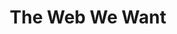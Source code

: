 ---
devconNum: 4
title: "The Web We Want"
featured: false
description: '"The Web We Want" outlines the problems and possibilities to create a Web that isn''t creepy (it doesn''t spy on us), that has no centralized points of control, and most importantly, is locked open for good. He will do a live demo of Dweb.archive.org that uses IPFS, WebTorrent, GUN, YJS to create decentralized storage of some of our 40 Petabytes of data.'
speakers: "Brewster Kahle"
bios: N/A
url: "https://www.youtube.com/embed/rkdFko6wNuc"
day: "Day 3"
room: Spectrum
type: Talk
category: keynotes
---